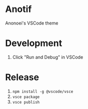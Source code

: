 # Anotif
 Anonoei's VSCode theme

# Development
 1. Click "Run and Debug" in VSCode

# Release
 1. `npm install -g @vscode/vsce`
 2. `vsce package`
 3. `vsce publish`